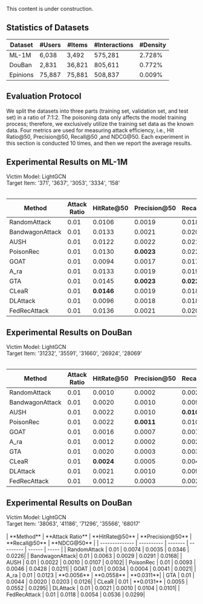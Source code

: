 This content is under construction.

<h2>Statistics of Datasets</h2>

| Dataset | #Users | #Items | #Interactions | #Density |
| --- | --- | --- | --- | --- |
| ML-1M | 6,038 | 3,492 | 575,281 | 2.728% |
| DouBan | 2,831 | 36,821 | 805,611 | 0.772% |
| Epinions | 75,887 | 75,881 | 508,837 | 0.009% |

<h2>Evaluation Protocol</h2>

We split the datasets into three parts (training set, validation set, and test set) in a ratio of 7:1:2. The poisoning data only affects the model training process; therefore, we exclusively utilize the training set data as the known data. Four metrics are used for measuring attack efficiency, i.e., Hit Ratio@50, Precision@50, Recall@50 ,and NDCG@50. Each experiment in this section is conducted 10 times, and then we report the average results.

<h2>Experimental Results on ML-1M</h2>
Victim Model: LightGCN <br>
Target Item: '371', '3637', '3053', '3334', '158' <br><br>

| **Method**          | **Attack Ratio** | **HitRate@50** | **Precision@50** | **Recall@50** | **NDCG@50**   |
|-----------------|------------|---------|-----------|--------|--------|
| RandomAttack    | 0.01       | 0.0106  | 0.0019    | 0.0185 | 0.0112 |
| BandwagonAttack | 0.01       | 0.0133  | 0.0021    | 0.0206 | 0.0131 |
| AUSH            | 0.01       | 0.0122  | 0.0022    | 0.0217 | 0.0169 |
| PoisonRec       | 0.01       | 0.0130  | **0.0023**    | 0.0225 | **0.0177** |
| GOAT            | 0.01       | 0.0094  | 0.0017    | 0.0173 | 0.0104 |
| A_ra            | 0.01       | 0.0133  | 0.0019    | 0.0192 | 0.0097 |
| GTA             | 0.01       | 0.0145  | **0.0023**    | **0.0227** | 0.0098 |
| CLeaR           | 0.01       | **0.0146**  | 0.0019    | 0.0188 | 0.0092 |
| DLAttack        | 0.01       | 0.0096  | 0.0018    | 0.0183 | 0.0142 |
| FedRecAttack    | 0.01       | 0.0136  | 0.0021    | 0.0207 | 0.0113 |



<h2>Experimental Results on DouBan</h2>
Victim Model: LightGCN <br>
Target Item: '31232', '35591', '31660', '26924', '28069' <br><br>

| **Method**          | **Attack Ratio** | **HitRate@50** | **Precision@50** | **Recall@50** | **NDCG@50**   |
|-----------------|------------|---------|-----------|--------|--------|
| RandomAttack    | 0.01       | 0.0010  | 0.0002    | 0.0021 | 0.0008 |
| BandwagonAttack | 0.01       | 0.0020  | 0.0010    | 0.0096 | 0.0088 |
| AUSH            | 0.01       | 0.0022  | 0.0010    | **0.0104** | **0.0102** |
| PoisonRec       | 0.01       | 0.0022  | **0.0011**    | 0.0103 | 0.0101 |
| GOAT            | 0.01       | 0.0016  | 0.0007    | 0.0075 | 0.0048 |
| A_ra            | 0.01       | 0.0012  | 0.0002    | 0.0024 | 0.0013 |
| GTA             | 0.01       | 0.0020  | 0.0003    | 0.0033 | 0.0012 |
| CLeaR           | 0.01       | **0.0024**  | 0.0005    | 0.0047 | 0.0020 |
| DLAttack        | 0.01       | 0.0021  | 0.0010    | 0.0099 | 0.0097 |
| FedRecAttack    | 0.01       | 0.0012  | 0.0003    | 0.0027 | 0.0013 |


<h2>Experimental Results on DouBan</h2>
Victim Model: LightGCN <br>
Target Item: '38063', '41186', '71296', '35566', '68017' <br><br>
| **Method**          | **Attack Ratio** | **HitRate@50** | **Precision@50** | **Recall@50** | **NDCG@50**   |
| -------------- | ---------- | ------- | --------- | ------ | ----- |
| RandomAttack   | 0.01       | 0.0074  | 0.0035    | 0.0346 | 0.0226|
| BandwagonAttack| 0.01       | 0.0063  | 0.0029    | 0.0291 | 0.0168|
| AUSH           | 0.01       | 0.0022  | 0.0010    | 0.0107 | 0.0102|
| PoisonRec      | 0.01       | 0.0093  | 0.0046    | 0.0428 | 0.0211|
| GOAT           | 0.01       | 0.0034  | 0.0004    | 0.0041 | 0.0021|
| A_ra           | 0.01       | 0.0123  | **0.0056**    | **0.0558** | **0.0311**|
| GTA            | 0.01       | 0.0044  | 0.0020    | 0.0203 | 0.0126|
| CLeaR          | 0.01       | **0.0131**  | 0.0055    | 0.0552 | 0.0295|
| DLAttack       | 0.01       | 0.0021  | 0.0010    | 0.0104 | 0.0101|
| FedRecAttack   | 0.01       | 0.0118  | 0.0054    | 0.0536 | 0.0299|




